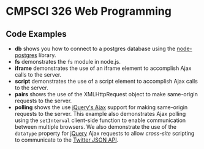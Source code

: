# CMPSCI 326 Web Programming
## Code Examples

- **db** shows you how to connect to a postgres database using
the [node-postgres][pg] library.
- **fs** demonstrates the `fs` module in node.js.
- **iframe** demonstrates the use of an iframe element to accomplish
Ajax calls to the server.
- **script** demonstrates the use of a script element to accomplish
Ajax calls to the server.
- **pairs** shows the use of the XMLHttpRequest object to make
same-origin requests to the server.
- **polling** shows the use [jQuery's Ajax][jajax] support for making
same-origin requests to the server. This example also demonstrates
Ajax polling using the `setInterval` client-side function to enable
communication between multiple browsers. We also demonstrate the use
of the `dataType` property for [jQuery][jquery] Ajax requests to allow
*cross-site* scripting to communicate to the [Twitter JSON API][twitter].

[twitter]: https://dev.twitter.com/docs/api/1/get/search
[jquery]: http://jquery.com
[jajax]: http://api.jquery.com/category/ajax
[pg]: https://github.com/brianc/node-postgres
